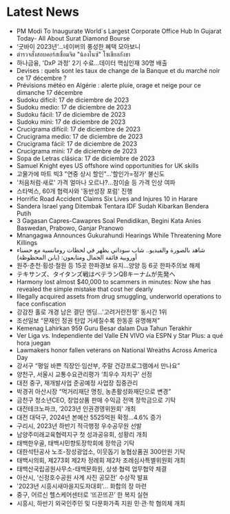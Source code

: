 # Latest News
-  PM Modi To Inaugurate World`s Largest Corporate Office Hub In Gujarat Today- All About Surat Diamond Bourse
-  ‘굿바이 2023년’…네이버의 풍성한 혜택 모아보니
-  ตำรวจสั่งสอบคอร์สเชื่อมจิต "น้องไนซ์" โซเชียลกังขา
-  하나금융, 'DxP 과정' 2기 수료…데이터 핵심인재 30명 배출
-  Devises : quels sont les taux de change de la Banque et du marché noir ce 17 décembre ?
-  Prévisions météo en Algérie : alerte pluie, orage et neige pour ce dimanche 17 décembre
-  Sudoku difícil: 17 de diciembre de 2023
-  Sudoku medio: 17 de diciembre de 2023
-  Sudoku fácil: 17 de diciembre de 2023
-  Sudoku mini: 17 de diciembre de 2023
-  Crucigrama difícil: 17 de diciembre de 2023
-  Crucigrama medio: 17 de diciembre de 2023
-  Crucigrama fácil: 17 de diciembre de 2023
-  Crucigrama mini: 17 de diciembre de 2023
-  Sopa de Letras clásica: 17 de diciembre de 2023
-  Samuel Knight eyes US offshore wind opportunities for UK skills
-  고물가에 마트 빅3 "연중 상시 할인"…'할인가=정가' 불신도
-  '처음처럼·새로' 가격 얼마나 오르나?...참이슬 등 가격 인상 여파
-  스타벅스, 60개 협력사와 '동반성장 포럼' 진행
-  Horrific Road Accident Claims Six Lives and Injures 10 in Harare
-  Sandera Israel yang Ditembak Tentara IDF Sudah Kibarkan Bendera Putih
-  3 Gagasan Capres-Cawapres Soal Pendidikan, Begini Kata Anies Baswedan, Prabowo, Ganjar Pranowo
-  Mnangagwa Announces Gukurahundi Hearings While Threatening More Killings
-  شاهد بالصورة والفيديو.. شاب سوداني يظهر في لحظات رومانسية مع حسناء أوروبية فائقة الجمال ومتابعون: (يابن المحظوظة)
-  원주·춘천·횡성·철원 등 15곳 한파경보 유지…양양 등 6곳 한파주의보 해제
-  テキサンズ、タイタンズ戦はベテランQBキーナムが先発へ
-  Harmony lost almost $40,000 to scammers in minutes: Now she has revealed the simple mistake that cost her dearly
-  Illegally acquired assets from drug smuggling, underworld operations to face confiscation
-  강감찬 홀로 개경 남은 결단 엔딩…'고려거란전쟁' 동시간 1위
-  조선일보 “문재인 정권 탄압 거세질수록 한동훈 유명해져”
-  Kemenag Lahirkan 959 Guru Besar dalam Dua Tahun Terakhir
-  Ver Liga vs. Independiente del Valle EN VIVO vía ESPN y Star Plus: a qué hora juegan
-  Lawmakers honor fallen veterans on National Wreaths Across America Day
-  강서구 “평일 바쁜 직장인·임산부, 주말 건강프로그램에서 만나요”
-  양천구, 서울시 교통수요관리평가 ‘최우수 자치구’ 선정
-  대전 중구, 재개발사업 준공예정 사업장 집중관리
-  박경귀 아산시장 “먹거리재단 명칭, 농촌활성화재단으로 변경”
-  금천구 청소년CEO, 창업상품 판매 수익금 전액 장학금으로 기탁
-  대전테크노파크, ‘2023년 인권경영위원회’ 개최
-  대전 대덕구, 2024년 본예산 5525억원 확정...4.6% 증가
-  구리시, 2023년 하반기 적극행정 우수공무원 선발
-  남양주미래교육협력지구 첫 성과공유회, 성황리 개최
-  태백한우골, 태백시민향토장학회에 장학금 기탁
-  대한석탄공사 노조-장성광업소, 이웃돕기 농협상품권 300만원 기탁
-  태백시의회, 제273회 제2차 정례회 제2차 조례심사특별위원회 개최
-  태백산국립공원사무소-태백문화원, 상생·협력 업무협약 체결
-  아산시, ‘신정호수공원 사계 사진 공모전’ 수상작 발표
-  '2023년 시흥시새마을지도자대회'... 화합의 장 마련
-  중구, 어르신 헬스케어센터로 ‘뜨끈뜨끈’ 한 복지 실현
-  시흥시, 하반기 외국인주민 및 다문화가족 지원 민·관·학 협의체 개최

